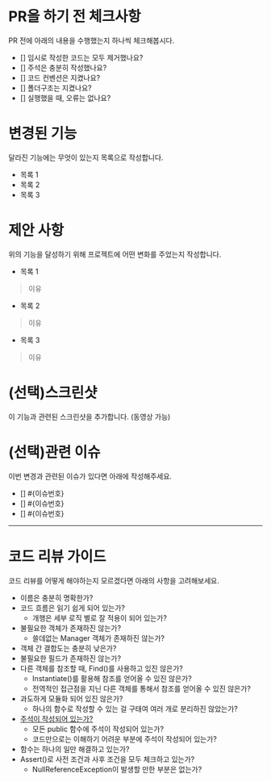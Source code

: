 # PR을 하기 전 체크사항
PR 전에 아래의 내용을 수행했는지 하나씩 체크해봅시다.

<!-- 체크 표시는 []에 x를 넣어 [x]로 만들면 됩니다. 자세한 건 [여기](https://docs.github.com/en/issues/tracking-your-work-with-issues/about-task-lists)를 참고하세요 -->
- [] 임시로 작성한 코드는 모두 제거했나요?
- [] 주석은 충분히 작성했나요?
- [] 코드 컨벤션은 지켰나요?
- [] 폴더구조는 지켰나요?
- [] 실행했을 때, 오류는 없나요?


# 변경된 기능
달라진 기능에는 무엇이 있는지 목록으로 작성합니다.

- 목록 1
- 목록 2
- 목록 3

# 제안 사항
위의 기능을 달성하기 위해 프로젝트에 어떤 변화를 주었는지 작성합니다.

- 목록 1
> 이유
- 목록 2
> 이유
- 목록 3
> 이유

# (선택)스크린샷
이 기능과 관련된 스크린샷을 추가합니다. (동영상 가능)

# (선택)관련 이슈
이번 변경과 관련된 이슈가 있다면 아래에 작성해주세요.

- [] #{이슈번호} <!-- Ex. - [] #763 -->
- [] #{이슈번호}
- [] #{이슈번호}

---

# 코드 리뷰 가이드
코드 리뷰를 어떻게 해야하는지 모르겠다면 아래의 사항을 고려해보세요.

- 이름은 충분히 명확한가?
- 코드 흐름은 읽기 쉽게 되어 있는가?
  - 개행은 세부 로직 별로 잘 적용이 되어 있는가?
- 불필요한 객체가 존재하진 않는가?
  - 쓸데없는 Manager 객체가 존재하진 않는가?
- 객체 간 결합도는 충분히 낮은가?
- 불필요한 필드가 존재하진 않는가?
- 다른 객체를 참조할 때, Find()를 사용하고 있진 않은가?
  - Instantiate()를 활용해 참조를 얻어올 수 있진 않은가?
  - 전역적인 접근점을 지닌 다른 객체를 통해서 참조를 얻어올 수 있진 않은가?
- 과도하게 모듈화 되어 있진 않은가?
  - 하나의 함수로 작성할 수 있는 걸 구태여 여러 개로 분리하진 않았는가?
- [주석이 작성되어 있는가?](https://learn.microsoft.com/ko-kr/dotnet/csharp/language-reference/xmldoc/recommended-tags)
  - 모든 public 함수에 주석이 작성되어 있는가?
  - 코드만으로는 이해하기 어려운 부분에 주석이 작성되어 있는가?
- 함수는 하나의 일만 해결하고 있는가?
- Assert()로 사전 조건과 사후 조건을 모두 체크하고 있는가?
  - NullReferenceException이 발생할 만한 부분은 없는가?
